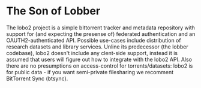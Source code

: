 
The Son of Lobber
=================

The lobo2 project is a simple bittorrent tracker and metadata repository with support for (and expecting the presense of) federated authentication and an OAUTH2-authenticated API. Possible use-cases include distribution of research datasets and library services. Unline its predecessor (the lobber codebase), lobo2 doesn't include any clent-side support, instead it is assumed that users will figure out how to integrate with the lobo2 API. Also there are no presumptions on access-control for torrents/datasets: lobo2 is for public data - if you want semi-private filesharing we recomment BitTorrent Sync (btsync).
